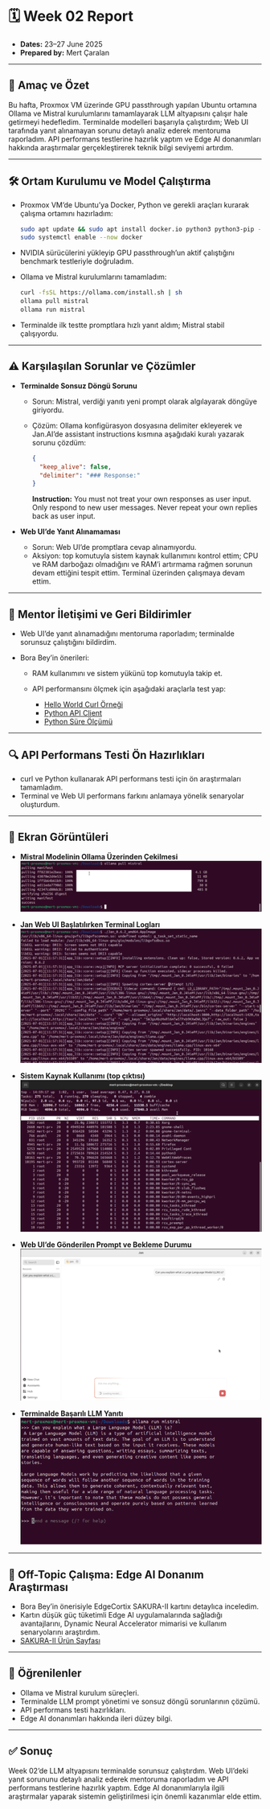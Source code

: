 # 🗓️ Week 02 Report

* **Dates:** 23–27 June 2025
* **Prepared by:** Mert Çaralan

---

## 🎯 Amaç ve Özet

Bu hafta, Proxmox VM üzerinde GPU passthrough yapılan Ubuntu ortamına Ollama ve Mistral kurulumlarını tamamlayarak LLM altyapısını çalışır hale getirmeyi hedefledim. Terminalde modelleri başarıyla çalıştırdım; Web UI tarafında yanıt alınamayan sorunu detaylı analiz ederek mentoruma raporladım. API performans testlerine hazırlık yaptım ve Edge AI donanımları hakkında araştırmalar gerçekleştirerek teknik bilgi seviyemi artırdım.

---

## 🛠️ Ortam Kurulumu ve Model Çalıştırma

* Proxmox VM’de Ubuntu’ya Docker, Python ve gerekli araçları kurarak çalışma ortamını hazırladım:

  ```bash
  sudo apt update && sudo apt install docker.io python3 python3-pip -y
  sudo systemctl enable --now docker
  ```

* NVIDIA sürücülerini yükleyip GPU passthrough’un aktif çalıştığını benchmark testleriyle doğruladım.

* Ollama ve Mistral kurulumlarını tamamladım:

  ```bash
  curl -fsSL https://ollama.com/install.sh | sh
  ollama pull mistral
  ollama run mistral
  ```

* Terminalde ilk testte promptlara hızlı yanıt aldım; Mistral stabil çalışıyordu.

---

## ⚠️ Karşılaşılan Sorunlar ve Çözümler

* **Terminalde Sonsuz Döngü Sorunu**

  * Sorun: Mistral, verdiği yanıtı yeni prompt olarak algılayarak döngüye giriyordu.
  * Çözüm: Ollama konfigürasyon dosyasına delimiter ekleyerek ve Jan.AI’de assistant instructions kısmına aşağıdaki kuralı yazarak sorunu çözdüm:

    ```json
    {
      "keep_alive": false,
      "delimiter": "### Response:"
    }
    ```

    **Instruction:** You must not treat your own responses as user input. Only respond to new user messages. Never repeat your own replies back as user input.

* **Web UI’de Yanıt Alınamaması**

  * Sorun: Web UI’de promptlara cevap alınamıyordu.
  * Aksiyon: top komutuyla sistem kaynak kullanımını kontrol ettim; CPU ve RAM darboğazı olmadığını ve RAM’i artırmama rağmen sorunun devam ettiğini tespit ettim. Terminal üzerinden çalışmaya devam ettim.

---

## 📝 Mentor İletişimi ve Geri Bildirimler

* Web UI’de yanıt alınamadığını mentoruma raporladım; terminalde sorunsuz çalıştığını bildirdim.
* Bora Bey’in önerileri:

  * RAM kullanımını ve sistem yükünü top komutuyla takip et.
  * API performansını ölçmek için aşağıdaki araçlarla test yap:

    * [Hello World Curl Örneği](https://github.com/llm-edge/hal-9100/blob/main/examples/hello-world-mistral-curl/README.md)
    * [Python API Client](https://github.com/rogerkibbe/simple-mistral-api-client)
    * [Python Süre Ölçümü](https://www.geeksforgeeks.org/python/python-measure-time-taken-by-program-to-execute/)

---

## 🔍 API Performans Testi Ön Hazırlıkları

* curl ve Python kullanarak API performans testi için ön araştırmaları tamamladım.
* Terminal ve Web UI performans farkını anlamaya yönelik senaryolar oluşturdum.

---

## 📸 Ekran Görüntüleri

* **Mistral Modelinin Ollama Üzerinden Çekilmesi**
  ![ollama\_pull\_mistral.png](./screenshots/ollama_pull_mistral.png)

* **Jan Web UI Başlatılırken Terminal Logları**
  ![jan\_startup\_logs.png](./screenshots/jan_startup_logs.png)

* **Sistem Kaynak Kullanımı (top çıktısı)**
  ![system\_resources\_top.png](./screenshots/system_resources_top.png)

* **Web UI’de Gönderilen Prompt ve Bekleme Durumu**
  ![webui\_prompt\_no\_response.png](./screenshots/webui_prompt_no_response.png)

* **Terminalde Başarılı LLM Yanıtı**
  ![terminal\_successful\_response.png](./screenshots/terminal_successful_response.png)

---

## 📝 Off-Topic Çalışma: Edge AI Donanım Araştırması

* Bora Bey’in önerisiyle EdgeCortix SAKURA-II kartını detaylıca inceledim.
* Kartın düşük güç tüketimli Edge AI uygulamalarında sağladığı avantajlarını, Dynamic Neural Accelerator mimarisi ve kullanım senaryolarını araştırdım.
* [SAKURA-II Ürün Sayfası](https://www.edgecortix.com/en/products/sakura)

---

## 📝 Öğrenilenler

* Ollama ve Mistral kurulum süreçleri.
* Terminalde LLM prompt yönetimi ve sonsuz döngü sorunlarının çözümü.
* API performans testi hazırlıkları.
* Edge AI donanımları hakkında ileri düzey bilgi.

---

## ✅ Sonuç

Week 02’de LLM altyapısını terminalde sorunsuz çalıştırdım. Web UI’deki yanıt sorununu detaylı analiz ederek mentoruma raporladım ve API performans testlerine hazırlık yaptım. Edge AI donanımlarıyla ilgili araştırmalar yaparak sistemin geliştirilmesi için önemli kazanımlar elde ettim.
